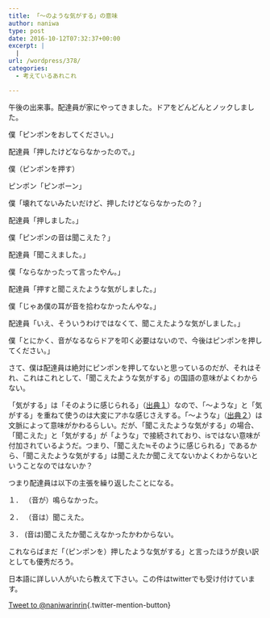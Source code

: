 ```yaml
---
title: 「〜のような気がする」の意味
author: naniwa
type: post
date: 2016-10-12T07:32:37+00:00
excerpt: |
  |
url: /wordpress/378/
categories:
  - 考えているあれこれ

---
```

午後の出来事。配達員が家にやってきました。ドアをどんどんとノックしました。

僕「ピンポンをおしてください。」
  
配達員「押したけどならなかったので。」
  
僕（ピンポンを押す）
  
ピンポン「ピンポーン」
  
僕「壊れてないみたいだけど、押したけどならなかったの？」
  
配達員「押しました。」
  
僕「ピンポンの音は聞こえた？」
  
配達員「聞こえました。」
  
僕「ならなかったって言ったやん。」
  
配達員「押すと聞こえたような気がしました。」
  
僕「じゃあ僕の耳が音を拾わなかったんやな。」
  
配達員「いえ、そういうわけではなくて、聞こえたような気がしました。」
  
僕「とにかく、音がなるならドアを叩く必要はないので、今後はピンポンを押してください。」

さて、僕は配達員は絶対にピンポンを押してないと思っているのだが、それはそれ、これはこれとして、「聞こえたような気がする」の国語の意味がよくわからない。
  
「気がする」は「そのように感じられる」（[出典１][1]）なので、「〜ような」と「気がする」を重ねて使うのは大変にアホな感じさえする。「〜ような」（[出典２][2]）は文脈によって意味がかわるらしい。だが、「聞こえたような気がする」の場合、「聞こえた」と「気がする」が「ような」で接続されており、isではない意味が付加されているようだ。つまり、「聞こえた≒そのように感じられる」であるから、「聞こえたような気がする」は聞こえたか聞こえてないかよくわからないということなのではないか？
  
つまり配達員は以下の主張を繰り返したことになる。

１． （音が）鳴らなかった。
  
２． （音は）聞こえた。
  
３． (音は)聞こえたか聞こえなかったかわからない。

これならばまだ「（ピンポンを）押したような気がする」と言ったほうが良い訳としても優秀だろう。

日本語に詳しい人がいたら教えて下さい。この件はtwitterでも受け付けています。
  
[Tweet to @naniwarinrin][3]{.twitter-mention-button}

 [1]: http://dictionary.goo.ne.jp/jn/50078/meaning/m0u/
 [2]: https://www.lang.nagoya-u.ac.jp/nichigen/issue/pdf/10/10-02.pdf
 [3]: https://twitter.com/intent/tweet?screen_name=naniwarinrin